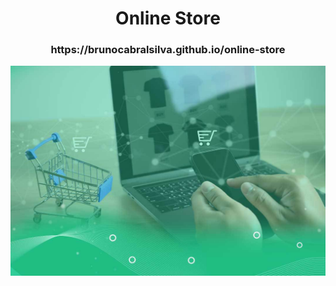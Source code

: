 <h1 align="center">Online Store</h1>

<h3 align="center">https://brunocabralsilva.github.io/online-store</h3>

<img src="src/imagens/e-commerce.jpg" alt="Online Store" />